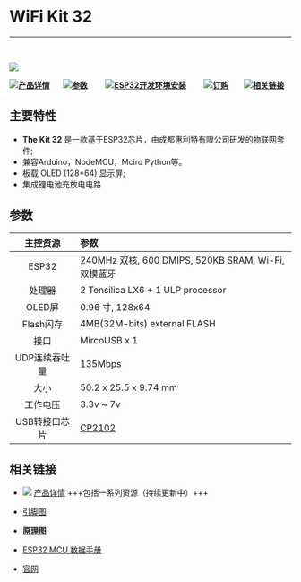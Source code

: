 # WiFi Kit 32
***
&nbsp;

<img src="img/products/esp_arduino/wifi_kit_32/01.jpg">



![](http://heltec.cn/icon/idea.png)**[产品详情](http://www.heltec.cn/project/wifi-kit-32/)**&nbsp;&nbsp;&nbsp;&nbsp;&nbsp;&nbsp;![](http://heltec.cn/icon/list.png)**[参数](#参数)**&nbsp;&nbsp;&nbsp;&nbsp;&nbsp;&nbsp;&nbsp;&nbsp;![](http://heltec.cn/icon/startup.png)**[ESP32开发环境安装](https://docs.heltec.cn/#/zh_CN/user_manual/how_to_install_esp32_Arduino)** &nbsp;&nbsp;&nbsp;&nbsp;&nbsp;&nbsp; ![](http://heltec.cn/icon/shop.png)**[订购](https://item.taobao.com/item.htm?spm=a1z10.1-c.w14866899-17001092433.5.5728fdd9CD1FCQ&id=555572682989)**&nbsp;&nbsp;&nbsp;&nbsp;&nbsp;&nbsp; ![](http://heltec.cn/icon/link.png)**[相关链接](#相关链接)**



## 主要特性

- **The Kit 32** 是一款基于ESP32芯片，由成都惠利特有限公司研发的物联网套件;
- 兼容Arduino，NodeMCU，Mciro Python等。
- 板载 OLED (128*64) 显示屏;
- 集成锂电池充放电电路



 ## 参数



|   主控资源    | 参数                                                         |
| :-----------: | :----------------------------------------------------------- |
|     ESP32     | 240MHz 双核, 600 DMIPS, 520KB SRAM, Wi-Fi, 双模蓝牙          |
|    处理器     | 2 Tensilica LX6 + 1 ULP processor                            |
|    OLED屏     | 0.96 寸, 128x64                                              |
|   Flash闪存   | 4MB(32M-bits) external FLASH                                 |
|     接口      | MircoUSB x 1                                                 |
| UDP连续吞吐量 | 135Mbps                                                      |
|     大小      | 50.2 x 25.5 x 9.74 mm                                        |
|   工作电压    | 3.3v ~ 7v                                                    |
| USB转接口芯片 | [CP2102](https://docs.heltec.cn/#/zh_CN/user_manual/establish_serial_connection) |



## 相关链接

- ![](http://heltec.cn/icon/left_hand.png) [产品详情](http://www.heltec.cn/project/wifi-kit-32/?lang=en)  +++包括一系列资源（持续更新中）+++

-  [引脚图](https://github.com/Heltec-Aaron-Lee/WiFi_Kit_series/blob/master/PinoutDiagram/WIFI%20Kit%2032.pdf)
-  **[原理图](https://github.com/Heltec-Aaron-Lee/WiFi_Kit_series/blob/master/SchematicDiagram/WIFI_Kit_32_Schematic_diagram.PDF)**
-  [ESP32 MCU 数据手册](https://www.espressif.com/en/products/hardware/esp32/resources)
-  [官网](http://www.heltec.cn/?lang=en)
